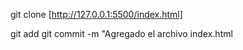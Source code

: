 git clone [http://127.0.0.1:5500/index.html]


git add
git commit -m "Agregado el archivo index.html
